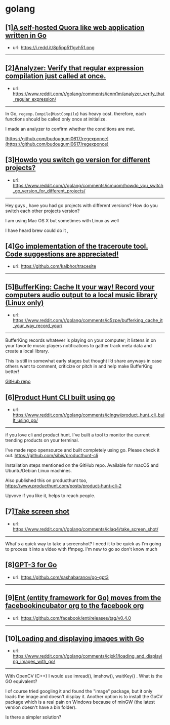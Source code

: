 # golang
## [1][A self-hosted Quora like web application written in Go](https://www.reddit.com/r/golang/comments/icfczo/a_selfhosted_quora_like_web_application_written/)
- url: https://i.redd.it/8p5pp511gvh51.png
---

## [2][Analyzer: Verify that regular expression compilation just called at once.](https://www.reddit.com/r/golang/comments/icnm1m/analyzer_verify_that_regular_expression/)
- url: https://www.reddit.com/r/golang/comments/icnm1m/analyzer_verify_that_regular_expression/
---
In Go, `regexp.Compile`(`MustCompile`) has heavy cost. therefore, each functions should be called only once at initialize.

I made an analyzer to confirm whether the conditions are met.

[https://github.com/budougumi0617/regexponce](https://github.com/budougumi0617/regexponce)
## [3][Howdo you switch go version for different projects?](https://www.reddit.com/r/golang/comments/icmuom/howdo_you_switch_go_version_for_different_projects/)
- url: https://www.reddit.com/r/golang/comments/icmuom/howdo_you_switch_go_version_for_different_projects/
---
Hey guys , have you had go projects with different versions? How do you switch each other projects version? 

I am using Mac OS X but sometimes with Linux as well

I have heard brew could do it ,
## [4][Go implementation of the traceroute tool. Code suggestions are appreciated!](https://www.reddit.com/r/golang/comments/ibzksu/go_implementation_of_the_traceroute_tool_code/)
- url: https://github.com/kalbhor/tracesite
---

## [5][BufferKing: Cache It your way! Record your computers audio output to a local music library (Linux only)](https://www.reddit.com/r/golang/comments/ic5zpe/bufferking_cache_it_your_way_record_your/)
- url: https://www.reddit.com/r/golang/comments/ic5zpe/bufferking_cache_it_your_way_record_your/
---
BufferKing records whatever is playing on your computer; it listens in on your favorite music players notifications to gather track meta data and create a local library.

This is still in somewhat early stages but thought I’d share anyways in case others want to comment, criticize or pitch in and help make BufferKing better!

[GitHub repo](https://github.com/raphaelreyna/BufferKing)
## [6][Product Hunt CLI built using go](https://www.reddit.com/r/golang/comments/iclngw/product_hunt_cli_built_using_go/)
- url: https://www.reddit.com/r/golang/comments/iclngw/product_hunt_cli_built_using_go/
---
if you love cli and product hunt. I've built a tool to monitor the current trending products on your terminal. 

I've made repo opensource and built completely using go. Please check it out. 
https://github.com/sibis/producthunt-cli

Installation steps mentioned on the GitHub repo. Available for macOS and Ubuntu/Debian Linux machines.

Also published this on producthunt too,  https://www.producthunt.com/posts/product-hunt-cli-2

Upvove if you like it, helps to reach people.
## [7][Take screen shot](https://www.reddit.com/r/golang/comments/iclaq4/take_screen_shot/)
- url: https://www.reddit.com/r/golang/comments/iclaq4/take_screen_shot/
---
What's a quick way to take a screenshot? I need it to be quick as I'm going to process it into a video with ffmpeg. I'm new to go so don't know much
## [8][GPT-3 for Go](https://www.reddit.com/r/golang/comments/ickw4c/gpt3_for_go/)
- url: https://github.com/sashabaranov/go-gpt3
---

## [9][Ent (entity framework for Go) moves from the facebookincubator org to the facebook org](https://www.reddit.com/r/golang/comments/ibzrjr/ent_entity_framework_for_go_moves_from_the/)
- url: https://github.com/facebook/ent/releases/tag/v0.4.0
---

## [10][Loading and displaying images with Go](https://www.reddit.com/r/golang/comments/icjxk1/loading_and_displaying_images_with_go/)
- url: https://www.reddit.com/r/golang/comments/icjxk1/loading_and_displaying_images_with_go/
---
 With OpenCV (C++) I would use imread(), imshow(), waitKey() . What is  the GO equivalent? 

I of course tried googling it and found the "image" package, but it only  loads the image and doesn't display it. Another option is to install  the GoCV package which is a real pain on Windows because of minGW (the  latest version doesn't have a bin folder). 

Is there a simpler solution?
